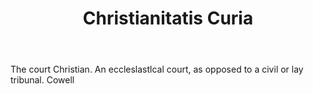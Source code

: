 ---
title: Christianitatis Curia
letter: C
permalink: "/definitions/bld-christianitatis-curia.html"
body: The court Christian. An eccleslastlcal court, as opposed to a civil or lay tribunal.
  Cowell
published_at: '2018-07-07'
source: Black's Law Dictionary 2nd Ed (1910)
layout: post
---